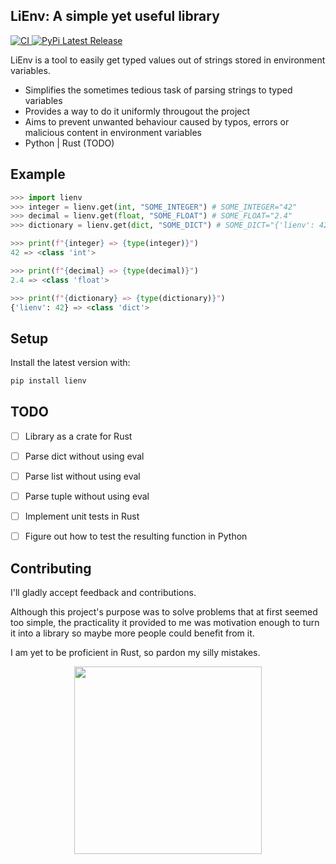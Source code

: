## LiEnv: A simple yet useful library
<a href="https://github.com/liander-medeiros/lienv-py/actions">
    <img src="https://github.com/liander-medeiros/lienv-py/workflows/CI/badge.svg" alt="CI">
</a>
<a href="https://pypi.org/project/lienv/">
    <img src="https://img.shields.io/pypi/v/lienv.svg" alt="PyPi Latest Release"/>
</a>

LiEnv is a tool to easily get typed values out of strings stored in environment variables.

- Simplifies the sometimes tedious task of parsing strings to typed variables
- Provides a way to do it uniformly througout the project
- Aims to prevent unwanted behaviour caused by typos, errors or malicious content in environment variables
- Python | Rust (TODO)

## Example

```python
>>> import lienv
>>> integer = lienv.get(int, "SOME_INTEGER") # SOME_INTEGER="42"
>>> decimal = lienv.get(float, "SOME_FLOAT") # SOME_FLOAT="2.4"
>>> dictionary = lienv.get(dict, "SOME_DICT") # SOME_DICT="{'lienv': 42}"

>>> print(f"{integer} => {type(integer)}")
42 => <class 'int'>

>>> print(f"{decimal} => {type(decimal)}")
2.4 => <class 'float'>

>>> print(f"{dictionary} => {type(dictionary)}")
{'lienv': 42} => <class 'dict'>
```

## Setup

Install the latest version with:

```sh
pip install lienv
```

## TODO

- [ ] Library as a crate for Rust
- [ ] Parse dict without using eval
- [ ] Parse list without using eval
- [ ] Parse tuple without using eval
- [ ] Implement unit tests in Rust
- [ ] Figure out how to test the resulting function in Python


## Contributing
I'll gladly accept feedback and contributions. 

Although this project's purpose was to solve problems that at first seemed too simple, the practicality it provided to me was motivation enough to turn it into a library so maybe more people could benefit from it.

I am yet to be proficient in Rust, so pardon my silly mistakes.

<div align="center">
    <img src="https://media.npr.org/assets/img/2023/05/26/honest-work-meme-cb0f0fb2227fb84b77b3c9a851ac09b095ab74d8-s1100-c50.jpg" width="300px"/>
</div>
